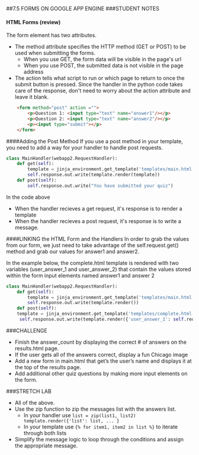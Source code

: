 ##7.5 FORMS ON GOOGLE APP ENGINE
###STUDENT NOTES
#### HTML Forms (review)

The form element has two attributes. 
* The method attribute specifies the HTTP method (GET or POST) to be used when submitting the forms. 
  * When you use GET, the form data will be visible in the page's url
  * When you use POST, the submitted data is not visible in the page address
* The action tells what script to run or which page to return to once the submit button is pressed. Since the handler in the python code takes care of the response, don't need to worry about the action attribute and leave it blank. 
```HTML
	<form method="post" action ="">
		<p>Question 1: <input type="text" name="answer1"/></p>
		<p>Question 2: <input type="text" name="answer2"/></p>
		<p><input type="submit"></p>
	</form>
```


####Adding the  Post Method
If you use a post method in your template, you need to add a way for your handler to handle post requests.


```python
class MainHandler(webapp2.RequestHandler):
    def get(self):
    	template = jinja_environment.get_template('templates/main.html')
    	self.response.out.write(template.render(template))
    def post(self):
    	self.response.out.write("You have submitted your quiz")
```
In the code above
* When the handler recieves a get request, it's response is to render a template
* When the handler recieves a post request, it's response is to write a message. 

####LINKING the HTML Form and the Handlers
In order to grab the values from our form, we just need to take advantage of the self.request.get() method and grab our values for answer1 and answer2.

In the example below, the complete.html template is rendered with two variables (user_answer_1 and user_answer_2) that contain the values stored within the form input elements named answer1 and answer 2 

```python
class MainHandler(webapp2.RequestHandler):
    def get(self):
    	template = jinja_environment.get_template('templates/main.html')
    	self.response.out.write(template.render())
    def post(self):
    template = jinja_environment.get_template('templates/complete.html')
     self.response.out.write(template.render({'user_answer_1': self.request.get(answer1), 'user_answer_2': self.request.get(answer2)}))
```    		
###CHALLENGE
* Finish the answer_count by displaying the correct # of answers on the results.html page. 
* If the user gets all of the answers correct, display a fun Chicago image
* Add a new form in main.html that get’s the user’s name and displays it at the top of the results page.
* Add additional other quiz questions by making more input elements on  the form. 

###STRETCH LAB 
* All of the above. 
* Use the zip function to zip the messages list with the answers list.
  * In your handler use `list = zip(list1, list2) 
  template.render({'list': list, ... }`
  * In your template use
  `{% for item1, item2 in list %}`
  to iterate through both lists
* Simplify the message logic to loop through the conditions and assign the appropriate message. 
